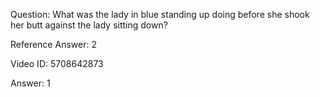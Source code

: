 Question: What was the lady in blue standing up doing before she shook her butt against the lady sitting down?

Reference Answer: 2

Video ID: 5708642873

Answer: 1

